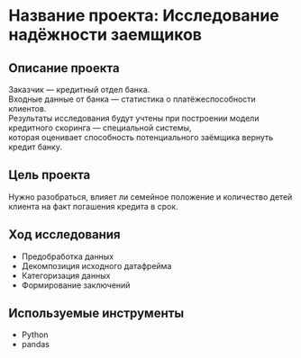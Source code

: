 # Название проекта: Исследование надёжности заемщиков
## Описание проекта
Заказчик — кредитный отдел банка.
<br>Входные данные от банка — статистика о платёжеспособности клиентов.
<br>Результаты исследования будут учтены при построении модели кредитного скоринга — специальной системы, 
<br>которая оценивает способность потенциального заёмщика вернуть кредит банку.
## Цель проекта
Нужно разобраться, влияет ли семейное положение и количество детей клиента на факт погашения кредита в срок.
## Ход исследования
- Предобработка данных
- Декомпозиция исходного датафрейма
- Категоризация данных
- Формирование заключений
## Используемые инструменты
- Python
- pandas